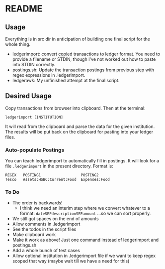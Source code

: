 # README

## Usage

Everything is in src dir in anticipation of building one final script for the whole
thing.

* ledgerimport: convert copied transactions to ledger format. You need to
  provide a filename or STDIN, though I've not worked out how to paste into
  STDIN correctly.
* postings.sh: Update the transaction postings from previous step with regex
  expressions in .ledgerimport.
* ledgerawk: My unfinished attempt at the final script.

## Desired Usage

Copy transactions from browser into clipboard. Then at the terminal:

```
ledgerimport [INSTITUTION]
```

It will read from the clipboard and parse the data for the given institution.
The results will be put back on the clipboard for pasting into your ledger files.

### Auto-populate Postings

You can teach ledgerimport to automatically fill in postings. It will look for a
file `.ledgerimport` in the present directory. Format is:

```
REGEX   POSTING1                  POSTING2
Tesco   Assets:HSBC:Current:Food  Expenses:Food
```

### To Do

* The order is backwards!
  * I think we need an interim step where we convert whatever to a format:
    `dateSEPdescriptionSEPamount`
    ...so we can sort properly.
* We still got spaces on the end of amounts
* Allow comments in .ledgerimport
* See the todos in the script files
* Make clipboard work
* Make it work as above! Just one command instead of ledgerimport and
  postings.sh
* Add a whole bunch of test cases
* Allow optional institution in .ledgerimport file if we want to keep regex
  scoped that way (maybe wait till we have a need for this)
